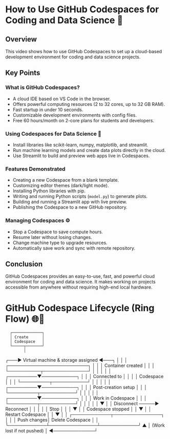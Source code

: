 # How to Use GitHub Codespaces for Coding and Data Science 🚀

## Overview
This video shows how to use GitHub Codespaces to set up a cloud-based development environment for coding and data science projects.

## Key Points

### What is GitHub Codespaces?
- A cloud IDE based on VS Code in the browser.
- Offers powerful computing resources (2 to 32 cores, up to 32 GB RAM).
- Fast startup in under 10 seconds.
- Customizable development environments with config files.
- Free 60 hours/month on 2-core plans for students and developers.

### Using Codespaces for Data Science 🧪
- Install libraries like scikit-learn, numpy, matplotlib, and streamlit.
- Run machine learning models and create data plots directly in the cloud.
- Use Streamlit to build and preview web apps live in Codespaces.

### Features Demonstrated
- Creating a new Codespace from a blank template.
- Customizing editor themes (dark/light mode).
- Installing Python libraries with pip.
- Writing and running Python scripts (`model.py`) to generate plots.
- Building and running a Streamlit app with live preview.
- Publishing the Codespace to a new GitHub repository.

### Managing Codespaces ⚙️
- Stop a Codespace to save compute hours.
- Resume later without losing changes.
- Change machine type to upgrade resources.
- Automatically save work and sync with remote repository.

## Conclusion
GitHub Codespaces provides an easy-to-use, fast, and powerful cloud environment for coding and data science. It makes working on projects accessible from anywhere without requiring high-end local hardware.


# GitHub Codespace Lifecycle (Ring Flow) 🌐🔄

      ┌─────────────┐
      │ Create      │
      │ Codespace   │
      └─────┬───────┘
            │
   ╭───► Virtual machine & storage assigned ◄───╮
   │                                          │
   │     ┌─────────────────────────┐          │
   │     │   Container created     │          │
   │     └──────────┬──────────────┘          │
   │                │                        │
   │      ┌─────────▼───────────┐            │
   │      │ Connected to        │            │
   │      │ Codespace           │            │
   │      └─────────┬───────────┘            │
   │                │                        │
   │      ┌─────────▼───────────┐            │
   │      │ Post-creation setup │            │
   │      └─────────┬───────────┘            │
   │                │                        │
   │      ┌─────────▼───────────┐            │
   │      │  Work in Codespace  │            │
   │      └─────────┬───────────┘            │
   │                │                        │
   │                ▼                        │
   │    Disconnect ─────► Reconnect          │
   │             │                           │
   │        Stop │                           │
   │             ▼                           │
   │     Codespace stopped                   │
   │             ▼                           │
   │     Restart Codespace                   │
   │             ▼                           │
   │     ┌────────────┬───────────────┐      │
   │     │ Push changes│ Delete Codespace │   │
   ╰────────────┴───────────────┴────────────╯
                      ▲
                      │
      (Work lost if not pushed)
                      │
        ◄─────────────┘

